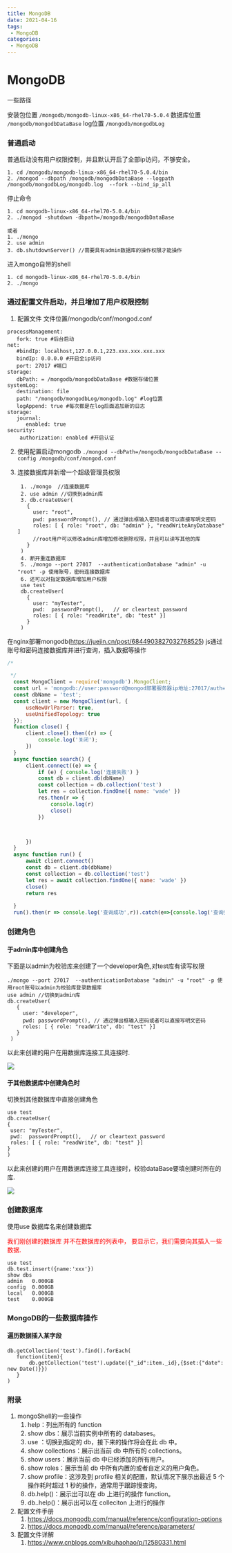 ```yaml
---
title: MongoDB
date: 2021-04-16
tags:
 - MongoDB
categories:
 - MongoDB
---
```


# MongoDB

一些路径

安装包位置   `/mongodb/mongodb-linux-x86_64-rhel70-5.0.4`
数据库位置   `/mongodb/mongodbDataBase`
log位置     `/mongodb/mongodbLog`

### 普通启动

普通启动没有用户权限控制，并且默认开启了全部ip访问，不够安全。    

```
1. cd /mongodb/mongodb-linux-x86_64-rhel70-5.0.4/bin
2. /mongod --dbpath /mongodb/mongodbDataBase --logpath /mongodb/mongodbLog/mongodb.log  --fork --bind_ip_all
```

停止命令  

```
1. cd mongodb-linux-x86_64-rhel70-5.0.4/bin
2. ./mongod -shutdown -dbpath=/mongodb/mongodbDataBase

或者
1. ./mongo
2. use admin
3. db.shutdownServer() //需要具有admin数据库的操作权限才能操作
```

进入mongo自带的shell

```
1. cd mongodb-linux-x86_64-rhel70-5.0.4/bin 
2. ./mongo
```

### 通过配置文件启动，并且增加了用户权限控制

1. 配置文件
   文件位置/mongodb/conf/mongod.conf

```
processManagement:
   fork: true #后台启动
net:
   #bindIp: localhost,127.0.0.1,223.xxx.xxx.xxx.xxx
   bindIp: 0.0.0.0 #开启全ip访问
   port: 27017 #端口
storage:
   dbPath: = /mongodb/mongodbDataBase #数据存储位置
systemLog:
   destination: file
   path: "/mongodb/mongodbLog/mongodb.log" #log位置
   logAppend: true #每次都是在log后面追加新的日志
storage:
   journal:
      enabled: true
security:
    authorization: enabled #开启认证
```

2. 使用配置启动mongodb `./mongod --dbPath=/mongodb/mongodbDataBase --config /mongodb/conf/mongod.conf`

3. 连接数据库并新增一个超级管理员权限

   ```
    1. ./mongo  //连接数据库
    2. use admin //切换到admin库
    3. db.createUser(
      {
        user: "root",
        pwd: passwordPrompt(), // 通过弹出框输入密码或者可以直接写明文密码
        roles: [ { role: "root", db: "admin" }, "readWriteAnyDatabase" ]
        //root用户可以修改admin库增加修改删除权限，并且可以读写其他的库
      }
    )
    4. 断开重连数据库
    5. ./mongo --port 27017  --authenticationDatabase "admin" -u "root" -p 使用账号，密码连接数据库
    6. 还可以对指定数据库增加用户权限
    use test
    db.createUser(
      {
        user: "myTester",
        pwd:  passwordPrompt(),   // or cleartext password
        roles: [ { role: "readWrite", db: "test" }]
      }
    )
   
   ```

在nginx部署mongodb(https://juejin.cn/post/6844903827032768525)
js通过账号和密码连接数据库并进行查询，插入数据等操作

```javascript
/*

 */
  const MongoClient = require('mongodb').MongoClient;
  const url = 'mongodb://user:password@mongod部署服务器ip地址:27017/auth=admin';
  const dbName = 'test';
  const client = new MongoClient(url, {
      useNewUrlParser: true,
      useUnifiedTopology: true
  });
  function close() {
      client.close().then((r) => {
          console.log('关闭');
      })
  }
  async function search() {
      client.connect((e) => {
          if (e) { console.log('连接失败') }
          const db = client.db(dbName)
          const collection = db.collection('test')
          let res = collection.findOne({ name: 'wade' })
          res.then(r => {
              console.log(r)
              close()
          })



      })
  }
  async function run() {
      await client.connect()
      const db = client.db(dbName)
      const collection = db.collection('test')
      let res = await collection.findOne({ name: 'wade' })
      close()
      return res
    
  }
  run().then(r => console.log('查询成功',r)).catch(e=>{console.log('查询失败');})


```

### 创建角色

#### 于admin库中创建角色

下面是以admin为校验库来创建了一个developer角色,对test库有读写权限

```
./mongo --port 27017  --authenticationDatabase "admin" -u "root" -p 使用root账号以admin为校验库登录数据库
use admin //切换到admin库
db.createUser(
   {
     user: "developer",
     pwd: passwordPrompt(), // 通过弹出框输入密码或者可以直接写明文密码
     roles: [ { role: "readWrite", db: "test" }]
   }
 )
```

以此来创建的用户在用数据库连接工具连接时.

<img src="./adminDb.png">

#### 于其他数据库中创建角色时

切换到其他数据库中直接创建角色

```
use test
db.createUser(
{
 user: "myTester",
 pwd:  passwordPrompt(),   // or cleartext password
 roles: [ { role: "readWrite", db: "test" }]
}
)
```

以此来创建的用户在用数据库连接工具连接时，校验dataBase要填创建时所在的库.

<img src="./testDb.png">

### 创建数据库

使用use 数据库名来创建数据库

<span style='color:red'>我们刚创建的数据库 并不在数据库的列表中， 要显示它，我们需要向其插入一些数据.</span>

```
use test
db.test.insert({name:'xxx'})
show dbs
admin   0.000GB
config  0.000GB
local   0.000GB
test    0.000GB
```

### MongoDB的一些数据库操作

#### 遍历数据插入某字段

```
db.getCollection('test').find().forEach(
   function(item){                
       db.getCollection('test').update({"_id":item._id},{$set:{"date": new Date()}})
   }
)
```



### 附录

1. mongoShell的一些操作
   1. help：列出所有的 function
   2. show dbs：展示当前实例中所有的 databases。
   3. use ：切换到指定的 db，接下来的操作将会在此 db 中。
   4. show collections：展示出当前 db 中所有的 collections。
   5. show users：展示当前 db 中已经添加的所有用户。
   6. show roles：展示当前 db 中所有内置的或者自定义的用户角色。
   7. show profile：这涉及到 profile 相关的配置，默认情况下展示出最近 5 个操作耗时超过 1 秒的操作，通常用于跟踪慢查询。
   8. db.help()：展示出可以在 db 上进行的操作 function。
   9. db..help()：展示出可以在 colleciton 上进行的操作
2. 配置文件手册
   1. https://docs.mongodb.com/manual/reference/configuration-options
   2. https://docs.mongodb.com/manual/reference/parameters/
3. 配置文件详解
   1. https://www.cnblogs.com/xibuhaohao/p/12580331.html